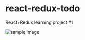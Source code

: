 # react-redux-todo
React+Redux learning project #1

![sample image](http://screenshot.su/img/c9/1a/63/c91a633385ecb702fb9cd0c062fe6302.jpg "smpl img")
